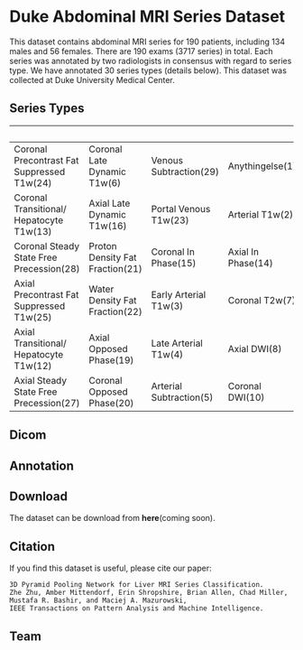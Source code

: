 # Duke Abdominal MRI Series Dataset
This dataset contains abdominal MRI series for 190 patients, including 134 males and 56 females. There are 190 exams (3717 series) in total. Each series was annotated by two radiologists in consensus with regard to series type. We have annotated 30 series types (details below). This dataset was collected at Duke University Medical Center. 

## Series Types
| &nbsp; | &nbsp;    | &nbsp; | &nbsp;    | &nbsp;   |
|--------------------------------------------|---------------------------------|-------------------------|--------------------|----------------|
| Coronal Precontrast Fat Suppressed T1w(24) | Coronal Late Dynamic T1w(6)     | Venous Subtraction(29)  | Anythingelse(1)    | Axial T2w(9)   |
| Coronal Transitional/ Hepatocyte T1w(13)   | Axial Late Dynamic T1w(16)      | Portal Venous T1w(23)   | Arterial T1w(2)    | Fat Only(11)   |
| Coronal Steady State Free Precession(28)   | Proton Density Fat Fraction(21) | Coronal In Phase(15)    | Axial In Phase(14) | Axial ADC(0)   |
| Axial Precontrast Fat Suppressed T1w(25)   | Water Density Fat Fraction(22)  | Early Arterial T1w(3)   | Coronal T2w(7)     | Localizers(17) |
| Axial Transitional/ Hepatocyte T1w(12)     | Axial Opposed Phase(19)         | Late Arterial T1w(4)    | Axial DWI(8)       | MRCP(18)       |
| Axial Steady State Free Precession(27)     | Coronal Opposed Phase(20)       | Arterial Subtraction(5) | Coronal DWI(10)    | R2*(26)        |
## Dicom

## Annotation

## Download
The dataset can be download from **here**(coming soon).

## Citation
If you find this dataset is useful, please cite our paper:
```
3D Pyramid Pooling Network for Liver MRI Series Classification.
Zhe Zhu, Amber Mittendorf, Erin Shropshire, Brian Allen, Chad Miller, Mustafa R. Bashir, and Maciej A. Mazurowski, 
IEEE Transactions on Pattern Analysis and Machine Intelligence.
```


## Team
